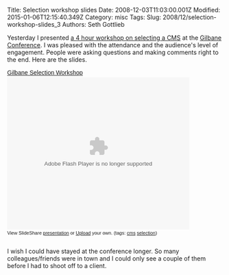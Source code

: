 Title: Selection workshop slides
Date: 2008-12-03T11:03:00.001Z
Modified: 2015-01-06T12:15:40.349Z
Category: misc
Tags: 
Slug: 2008/12/selection-workshop-slides_3
Authors: Seth Gottlieb

Yesterday I presented [a 4 hour workshop on selecting a CMS](http://gilbaneboston.com/pre-conference_workshops.html#workshop-a) at the [Gilbane Conference](http://gibaneboston.com).  I was pleased with the attendance and the audience's level of engagement.  People were asking questions and making comments right to the end.  Here are the slides.    
  

<div id="__ss_813702" style="width:425px;text-align:left"><a href="http://www.slideshare.net/sggottlieb/gilbane-selection-workshop-presentation?type=powerpoint" style="font:14px Helvetica,Arial,Sans-serif;display:block;margin:12px 0 3px 0;text-decoration:underline;" title="Gilbane Selection Workshop">Gilbane Selection Workshop</a><object height="355" style="margin:0px" width="425"><param name="movie" value="http://static.slideshare.net/swf/ssplayer2.swf?doc=gilbaneselectionworkshop-1228319660369282-9&amp;stripped_title=gilbane-selection-workshop-presentation"/><param name="allowFullScreen" value="true"/><param name="allowScriptAccess" value="always"/><embed allowfullscreen="true" allowscriptaccess="always" height="355" src="http://static.slideshare.net/swf/ssplayer2.swf?doc=gilbaneselectionworkshop-1228319660369282-9&amp;stripped_title=gilbane-selection-workshop-presentation" type="application/x-shockwave-flash" width="425"/></object><div style="font-size:11px;font-family:tahoma,arial;height:26px;padding-top:2px;">View SlideShare <a href="http://www.slideshare.net/sggottlieb/gilbane-selection-workshop-presentation?type=powerpoint" style="text-decoration:underline;" title="View Gilbane Selection Workshop on SlideShare">presentation</a> or <a href="http://www.slideshare.net/upload?type=powerpoint" style="text-decoration:underline;">Upload</a> your own. (tags: <a href="http://slideshare.net/tag/cms" style="text-decoration:underline;">cms</a> <a href="http://slideshare.net/tag/selection" style="text-decoration:underline;">selection</a>)</div></div>

  
  
  
I wish I could have stayed at the conference longer.  So many colleagues/friends were in town and I could only see a couple of them before I had to shoot off to a client.
